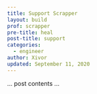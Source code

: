 ```yaml
---
title: Support Scrapper
layout: build
prof: scrapper
pre-title: heal
post-title: support
categories:
  - engineer
author: Xivor
updated: September 11, 2020
---
```


… post contents …